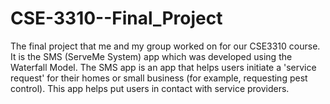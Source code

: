 # CSE-3310--Final_Project
The final project that me and my group worked on for our CSE3310 course. It is the SMS (ServeMe System) app which was developed using the Waterfall Model. The SMS app is an app that helps users initiate a 'service request' for their homes or small business (for example, requesting pest control). This app helps put users in contact with service providers. 
